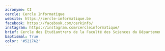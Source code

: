 ```yaml
---
acronyme: CI
cercle: Cercle Informatique
website: https://cercle-informatique.be
facebook: https://facebook.com/cerkinfo/
instagram: https://instagram.com/cercleinformatique/
brief: Cercle des Étudiant•e•s de la Faculté des Sciences du Département Informatique
baptismal: True
color: '#5217A2'
---
```

